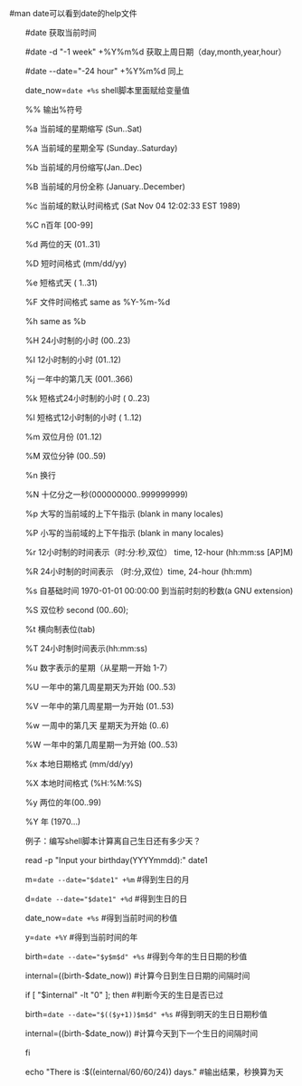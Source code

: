 #man date可以看到date的help文件

　　#date 获取当前时间

　　#date -d "-1 week" +%Y%m%d 获取上周日期（day,month,year,hour）

　　#date --date="-24 hour" +%Y%m%d 同上

　　date_now=`date +%s` shell脚本里面赋给变量值

　　%% 输出%符号

　　%a 当前域的星期缩写 (Sun..Sat)

　　%A 当前域的星期全写 (Sunday..Saturday)

　　%b 当前域的月份缩写(Jan..Dec)

　　%B 当前域的月份全称 (January..December)

　　%c 当前域的默认时间格式 (Sat Nov 04 12:02:33 EST 1989)

　　%C n百年 [00-99]

　　%d 两位的天 (01..31)

　　%D 短时间格式 (mm/dd/yy)

　　%e 短格式天 ( 1..31)

　　%F 文件时间格式 same as %Y-%m-%d

　　%h same as %b

　　%H 24小时制的小时 (00..23)

　　%I 12小时制的小时 (01..12)

　　%j 一年中的第几天 (001..366)

　　%k 短格式24小时制的小时 ( 0..23)

　　%l 短格式12小时制的小时 ( 1..12)

　　%m 双位月份 (01..12)

　　%M 双位分钟 (00..59)

　　%n 换行

　　%N 十亿分之一秒(000000000..999999999)

　　%p 大写的当前域的上下午指示 (blank in many locales)

　　%P 小写的当前域的上下午指示 (blank in many locales)

　　%r 12小时制的时间表示（时:分:秒,双位） time, 12-hour (hh:mm:ss [AP]M)

　　%R 24小时制的时间表示 （时:分,双位）time, 24-hour (hh:mm)

　　%s 自基础时间 1970-01-01 00:00:00 到当前时刻的秒数(a GNU extension)

　　%S 双位秒 second (00..60);

　　%t 横向制表位(tab)

　　%T 24小时制时间表示(hh:mm:ss)

　　%u 数字表示的星期（从星期一开始 1-7）

　　%U 一年中的第几周星期天为开始 (00..53)

　　%V 一年中的第几周星期一为开始 (01..53)

　　%w 一周中的第几天 星期天为开始 (0..6)

　　%W 一年中的第几周星期一为开始 (00..53)

　　%x 本地日期格式 (mm/dd/yy)

　　%X 本地时间格式 (%H:%M:%S)

　　%y 两位的年(00..99)

　　%Y 年 (1970…)

　　例子：编写shell脚本计算离自己生日还有多少天？

　　read -p "Input your birthday(YYYYmmdd):" date1

　　m=`date --date="$date1" +%m`    #得到生日的月

　　d=`date --date="$date1" +%d`    #得到生日的日

　　date_now=`date +%s`      #得到当前时间的秒值

　　y=`date +%Y`            #得到当前时间的年

　　birth=`date --date="$y$m$d" +%s`      #得到今年的生日日期的秒值

　　internal=$(($birth-$date_now))       #计算今日到生日日期的间隔时间

　　if [ "$internal" -lt "0" ]; then           #判断今天的生日是否已过

　　birth=`date --date="$(($y+1))$m$d" +%s`      #得到明天的生日日期秒值

　　internal=$(($birth-$date_now))        #计算今天到下一个生日的间隔时间

　　fi

　　echo "There is :$((einternal/60/60/24)) days."
#输出结果，秒换算为天
